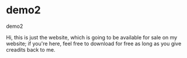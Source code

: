 # demo2
demo2

Hi, this is just the website, which is going to be available for sale on my website; if you're here, feel free to download for free as long as you give creadits back to me.
